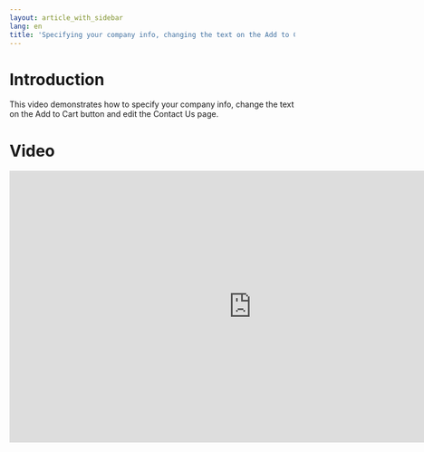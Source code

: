 ```yaml
---
layout: article_with_sidebar
lang: en
title: 'Specifying your company info, changing the text on the Add to Cart button and editing the Contact Us page in X-Cart 5'
---
```

# Introduction

This video demonstrates how to specify your company info, change the text on the Add to Cart button and edit the Contact Us page.

# Video

<iframe class="youtube-player" type="text/html" style="width: 853px; height: 480px" src="https://www.youtube.com/embed/p_NYvk3-hmQ" frameborder="0"></iframe>